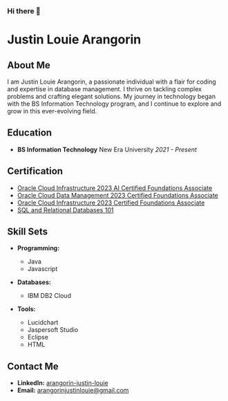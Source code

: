 ### Hi there 👋

# Justin Louie Arangorin

## About Me

I am Justin Louie Arangorin, a passionate individual with a flair for coding and expertise in database management. I thrive on tackling complex problems and crafting elegant solutions. My journey in technology began with the BS Information Technology program, and I continue to explore and grow in this ever-evolving field.

## Education

- **BS Information Technology**
  New Era University
  *2021 - Present*

## Certification

- [Oracle Cloud Infrastructure 2023 AI Certified Foundations Associate](https://catalog-education.oracle.com/pls/certview/sharebadge?id=1C511F4629567A633BFDFE1CCDD8FDEA56F85B9428619065E7C115DC0A391BC5&fbclid=IwAR3s1ANbG55e0vIbkxupyyuKIT0UYRv3dlARYxli5yzM8VpP8XnkaNO01VM)
- [Oracle Cloud Data Management 2023 Certified Foundations Associate](https://catalog-education.oracle.com/pls/certview/sharebadge?id=B3A5E975120DF0D76F02128985AECDC682C43EBF94FA1E4CD658EA31A9AD54F0&fbclid=IwAR1-NVGcSmFU15h-mBVpvHTMHxhQzaWAWuiAvmyUr7rqFskD9ajdMxV43CA)
- [Oracle Cloud Infrastructure 2023 Certified Foundations Associate](https://catalog-education.oracle.com/pls/certview/sharebadge?id=F78991E37A2C2993EF0BFC2237AFB9FCE4AA557AB873FF660AC3936754D983E3&fbclid=IwAR0oxMgt1DeDnGl_Pb9rTgU8-iE-9M88mZyZastM-nY0ocWu3J3gyhQ0unA)
- [SQL and Relational Databases 101](https://courses.cognitiveclass.ai/certificates/19ee77d0565e492186480ceaa703ef2b)

## Skill Sets

- **Programming:**
  - Java
  - Javascript

- **Databases:**
  - IBM DB2 Cloud

- **Tools:**
  - Lucidchart
  - Jaspersoft Studio
  - Eclipse
  - HTML

## Contact Me

- **LinkedIn:** [arangorin-justin-louie](https://www.linkedin.com/in/arangorin-justin-louie-bb8205249/)
- **Email:** arangorinjustinlouie@gmail.com

